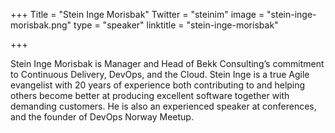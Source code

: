 +++
Title = "Stein Inge Morisbak"
Twitter = "steinim"
image = "stein-inge-morisbak.png"
type = "speaker"
linktitle = "stein-inge-morisbak"

+++

Stein Inge Morisbak is Manager and Head of Bekk Consulting’s commitment to Continuous Delivery, DevOps, and the Cloud. Stein Inge is a true Agile evangelist with 20 years of experience both contributing to and helping others become better at producing excellent software together with demanding customers. He is also an experienced speaker at conferences, and the founder of DevOps Norway Meetup.
